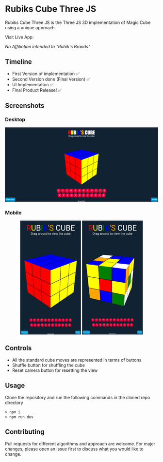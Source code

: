 # Rubiks Cube Three JS

Rubiks Cube Three JS is the Three JS 3D implementation of Magic Cube using a unique approach.

Visit Live App:

_No Affiliation intended to "Rubik's Brands"_

## Timeline

-   First Version of implementation ✅
-   Second Version done (FInal Version) ✅
-   UI Implementation ✅
-   Final Product Release! ✅

## Screenshots

### Desktop

<img src="https://github.com/originalsidd/Rubiks-Cube-ThreeJS/blob/main/static/cube1.png?raw=true"  />

### Mobile

<center>
<span>
<img src="https://github.com/originalsidd/Rubiks-Cube-ThreeJS/blob/main/static/cube3.jpg?raw=true" width=200 alt=Cube2"/>&nbsp;<img src="https://github.com/originalsidd/Rubiks-Cube-ThreeJS/blob/main/static/cube2.jpg?raw=true" width=200 alt=Cube3"/>
</span>
</center>

## Controls

-   All the standard cube moves are represented in terms of buttons
-   Shuffle button for shuffling the cube
-   Reset camera button for resetting the view

## Usage

Clone the repository and run the following commands in the cloned repo directory

```node
> npm i
> npm run dev
```

## Contributing

Pull requests for different algorithms and approach are welcome. For major changes, please open an issue first
to discuss what you would like to change.
